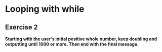 # Looping with while
## Exercise 2

**Starting with the user's initial positive whole number, keep doubling and outputting until 1000 or more. Then end with the final message.**
